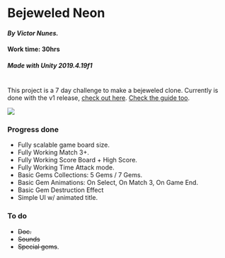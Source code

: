 # Bejeweled Neon

#### *By Victor Nunes.*
#### Work time: 30hrs
#### *Made with Unity 2019.4.19f1*
#

This project is a 7 day challenge to make a bejeweled clone. 
Currently is done with the v1 release, [check out here](https://github.com/vhng/BejeweledNeon/releases).
[Check the guide too](https://github.com/vhng/BejeweledNeon/blob/main/guide.md).

![](https://i.imgur.com/TbaHLUz.gif)

### Progress done
- Fully scalable game board size.
- Fully Working Match 3+.
- Fully Working Score Board + High Score.
- Fully Working Time Attack mode.
- Basic Gems Collections: 5 Gems / 7 Gems.
- Basic Gem Animations: On Select, On Match 3, On Game End.
- Basic Gem Destruction Effect
- Simple UI w/ animated title.

### To do
- ~~Doc.~~
- ~~Sounds~~
- ~~Special gems~~.
 
